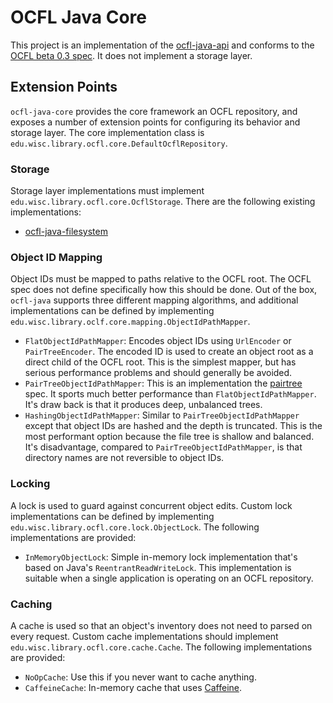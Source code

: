 # OCFL Java Core

This project is an implementation of the [ocfl-java-api](https://github.com/pwinckles/ocfl-java-api) and conforms to the
[OCFL beta 0.3 spec](https://ocfl.io/0.3/spec/). It does not implement a storage layer.

## Extension Points

`ocfl-java-core` provides the core framework an OCFL repository, and exposes a number of extension points for configuring
its behavior and storage layer. The core implementation class is `edu.wisc.library.ocfl.core.DefaultOcflRepository`.

### Storage

Storage layer implementations must implement `edu.wisc.library.ocfl.core.OcflStorage`. There are the following existing
implementations:

* [ocfl-java-filesystem](https://github.com/pwinckles/ocfl-java-filesystem)

### Object ID Mapping

Object IDs must be mapped to paths relative to the OCFL root. The OCFL spec does not define specifically how this should
be done. Out of the box, `ocfl-java` supports three different mapping algorithms, and additional implementations can be
defined by implementing `edu.wisc.library.oclf.core.mapping.ObjectIdPathMapper`.

* `FlatObjectIdPathMapper`: Encodes object IDs using `UrlEncoder` or `PairTreeEncoder`. The encoded ID is used to create
an object root as a direct child of the OCFL root. This is the simplest mapper, but has serious performance problems and
should generally be avoided.
* `PairTreeObjectIdPathMapper`: This is an implementation the [pairtree](https://tools.ietf.org/html/draft-kunze-pairtree-01)
spec. It sports much better performance than `FlatObjectIdPathMapper`. It's draw back is that it produces deep, unbalanced
trees.
* `HashingObjectIdPathMapper`: Similar to `PairTreeObjectIdPathMapper` except that object IDs are hashed and the depth
is truncated. This is the most performant option because the file tree is shallow and balanced. It's disadvantage, compared
to `PairTreeObjectIdPathMapper`, is that directory names are not reversible to object IDs.

### Locking

A lock is used to guard against concurrent object edits. Custom lock implementations can be defined by implementing
`edu.wisc.library.ocfl.core.lock.ObjectLock`. The following implementations are provided:

* `InMemoryObjectLock`: Simple in-memory lock implementation that's based on Java's `ReentrantReadWriteLock`. This implementation
is suitable when a single application is operating on an OCFL repository.

### Caching

A cache is used so that an object's inventory does not need to parsed on every request. Custom cache implementations should
implement `edu.wisc.library.ocfl.core.cache.Cache`. The following implementations are provided:

* `NoOpCache`: Use this if you never want to cache anything.
* `CaffeineCache`: In-memory cache that uses [Caffeine](https://github.com/ben-manes/caffeine).
